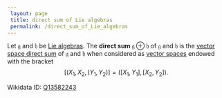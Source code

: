 ```yaml
---
 layout: page
 title: direct sum of Lie algebras
 permalink: /direct_sum_of_Lie_algebras
---
```

Let $\mathfrak g$ and $\mathfrak h$ be [Lie algebras](https://defsmath.github.io/DefsMath/Lie_algebra). The **direct sum** $\mathfrak g \oplus \mathfrak h$ of $\mathfrak g$ and $\mathfrak h$ is the [vector space direct sum](https://defsmath.github.io/DefsMath/direct_sum_of_vector_spaces) of $\mathfrak g$ and $\mathfrak h$ when considered as [vector spaces](https://defsmath.github.io/DefsMath/vector_space) endowed with the bracket $$[(X_1,X_2,(Y_1,Y_2)]=([X_1,Y_1],[X_2,Y_2]).$$

Wikidata ID: [Q13582243](https://www.wikidata.org/wiki/Q13582243)